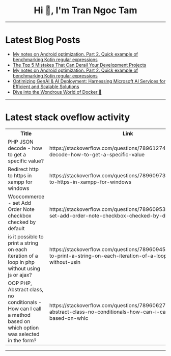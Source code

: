 <h1 align="center">Hi 👋, I'm Tran Ngoc Tam</h1>

---

# Latest Blog Posts 
<!-- BLOG-POST-LIST:START -->
- [My notes on Android optimization. Part 2. Quick example of benchmarking Kotin regular expressions](https://dev.to/theplebdev/my-notes-on-android-optimization-part-2-quick-example-of-benchmarking-kotin-regular-expressions-54c0)
- [The Top 5 Mistakes That Can Derail Your Development Projects](https://dev.to/dishitdevasia/the-top-5-mistakes-that-can-derail-your-development-projects-29lp)
- [My notes on Android optimization. Part 2. Quick example of benchmarking Kotin regular expressions](https://dev.to/theplebdev/my-notes-on-android-optimization-part-2-quick-example-of-benchmarking-kotin-regular-expressions-3fh8)
- [Optimizing GenAI &amp; AI Deployment: Harnessing Microsoft AI Services for Efficient and Scalable Solutions](https://dev.to/sreeni5018/optimizing-genai-ai-deployment-harnessing-microsoft-ai-services-for-efficient-and-scalable-solutions-5ab1)
- [Dive into the Wondrous World of Docker 🐳](https://dev.to/labex/dive-into-the-wondrous-world-of-docker-2hf8)
<!-- BLOG-POST-LIST:END -->

---

# Latest stack oveflow activity
<table>
  <tr><th>Title</th><th>Link</th></tr>
  <!-- STACKOVERFLOW:START --><tr><td>PHP JSON decode - how to get a specific value?</td><td>https://stackoverflow.com/questions/78961274/php-json-decode-how-to-get-a-specific-value</td></tr><tr><td>Redirect http to https in xampp for windows</td><td>https://stackoverflow.com/questions/78960973/redirect-http-to-https-in-xampp-for-windows</td></tr><tr><td>Woocommerce - set Add Order Note checkbox checked by default</td><td>https://stackoverflow.com/questions/78960953/woocommerce-set-add-order-note-checkbox-checked-by-default</td></tr><tr><td>is it possible to print a string on each iteration of a loop in php without using js or ajax?</td><td>https://stackoverflow.com/questions/78960945/is-it-possible-to-print-a-string-on-each-iteration-of-a-loop-in-php-without-usin</td></tr><tr><td>OOP PHP, Abstract class, no conditionals - How can I call a method based on which option was selected in the form?</td><td>https://stackoverflow.com/questions/78960627/oop-php-abstract-class-no-conditionals-how-can-i-call-a-method-based-on-whic</td></tr><!-- STACKOVERFLOW:END -->
</table>

---


